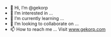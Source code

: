 - 👋 Hi, I’m @gekorp
- 👀 I’m interested in ...
- 🌱 I’m currently learning ...
- 💞️ I’m looking to collaborate on ...
- 📫 How to reach me ...
Visit www.gekorp.com
<!---
gekorp/gekorp is a ✨ special ✨ repository because its `README.md` (this file) appears on your GitHub profile.
You can click the Preview link to take a look at your changes.
--->
